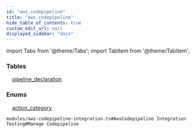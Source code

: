 ```yaml
---
id: "aws_codepipeline"
title: "aws_codepipeline"
hide_table_of_contents: true
custom_edit_url: null
displayed_sidebar: "docs"
---
```


import Tabs from '@theme/Tabs';
import TabItem from '@theme/TabItem';

<Tabs>
  <TabItem value="Components" label="Components" default>

### Tables

    [pipeline_declaration](../../aws/tables/aws_codepipeline_entity_pipeline_declaration.PipelineDeclaration)

### Enums
    [action_category](../../aws/enums/aws_codepipeline_entity_pipeline_declaration.ActionCategory)

</TabItem>
  <TabItem value="Code examples" label="Code examples">

```testdoc
modules/aws-codepipeline-integration.ts#AwsCodepipeline Integration Testing#Manage Codepipeline
```

</TabItem>
</Tabs>
